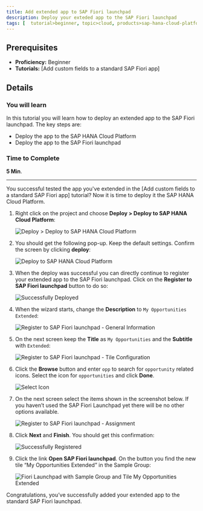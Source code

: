 ```yaml
---
title: Add extended app to SAP Fiori launchpad
description: Deploy your exteded app to the SAP Fiori launchpad
tags: [  tutorial>beginner, topic>cloud, products>sap-hana-cloud-platform, products>sap-web-ide ]
---
```

## Prerequisites  
 - **Proficiency:** Beginner
 - **Tutorials:** [Add custom fields to a standard SAP Fiori app]

## Details
### You will learn  
In this tutorial you will learn how to deploy an extended app to the SAP Fiori launchpad. The key steps are:

- Deploy the app to the SAP HANA Cloud Platform
- Deploy the app to the SAP Fiori launchpad

### Time to Complete
**5 Min**.

---
You successful tested the app you've extended in the [Add custom fields to a standard SAP Fiori app] tutorial? Now it is time to deploy it the SAP HANA Cloud Platform. 

1. Right click on the project and choose **Deploy > Deploy to SAP HANA Cloud Platform**:

    ![Deploy > Deploy to SAP HANA Cloud Platform](18.png)

2. You should get the following pop-up. Keep the default settings. Confirm the screen by clicking **deploy**:

    ![Deploy to SAP HANA Cloud Platform](19.png)

3. When the deploy was successful you can directly continue to register your extended app to the SAP Fiori launchpad. Click on the **Register to SAP Fiori launchpad** button to do so:

    ![Successfully Deployed](20.png)

4. When the wizard starts, change the **Description** to `My Opportunities Extended`:

    ![Register to SAP Fiori launchpad - General Information](21.png)

5. On the next screen keep the **Title** as `My Opportunities` and the **Subtitle** with `Extended`:

    ![Register to SAP Fiori launchpad - Tile Configuration](22.png)

6. Click the **Browse** button and enter `opp` to search for `opportunity` related icons. Select the icon for `opportunities` and click **Done**.

    ![Select Icon](23.png)

7. On the next screen select the items shown in the screenshot below. If you haven’t used the SAP Fiori Launchpad yet there will be no other options available.

    ![Register to SAP Fiori launchpad - Assignment](24.png)

8. Click **Next** and **Finish**. You should get this confirmation:

    ![Successfully Registered](25.png)

9. Click the link **Open SAP Fiori launchpad**. On the button you find the new tile “My Opportunities Extended” in the Sample Group:

    ![Fiori Launchpad with Sample Group and Tile My Opportunities Extended](26.png)

Congratulations, you’ve successfully added your extended app to the standard SAP Fiori launchpad.